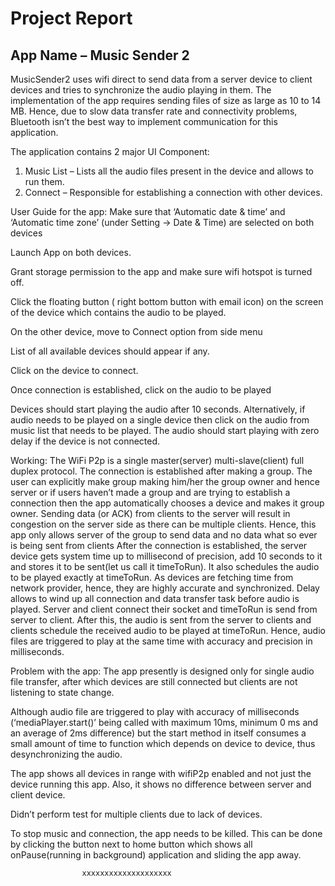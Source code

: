                                       
# Project Report
## App Name – Music Sender 2


MusicSender2 uses wifi direct to send data from a server device to client devices and tries to synchronize the audio playing in them. The implementation of the app requires sending files of size as large as 10 to 14 MB. Hence, due to slow data transfer rate and connectivity problems, Bluetooth isn’t the best way to implement communication for this application.

The application contains 2 major UI Component:
1. Music List – Lists all the audio files present in the device and allows to run them.
2. Connect – Responsible for establishing a connection with other devices.

User Guide for the app:
Make sure that ‘Automatic date & time’ and ‘Automatic time zone’ (under Setting -> Date & Time) are selected on both devices
    
Launch App on both devices.
    
Grant storage permission to the app and make sure wifi hotspot is turned off.
    
 Click the floating button ( right bottom button with email icon) on the screen of the device which contains the audio to be played.

On the other device, move to Connect option from side menu

List of all available devices should appear if any.
    
Click on the device to connect.
    
Once connection is established, click on the audio to be played

Devices should start playing the audio after 10 seconds.
Alternatively, if audio needs to be played on a single device then click on the audio from music list that needs to be played. The audio should start playing with zero delay if the device is not connected.

Working:
The WiFi P2p is a single master(server) multi-slave(client) full duplex protocol. The connection is established after making a group. The user can explicitly make group making him/her the group owner and hence server or if users haven’t made a group and are trying to establish a connection then the app automatically chooses a device and makes it group owner.
Sending data (or ACK) from clients to the server will result in congestion on the server side as there can be multiple clients. Hence, this app only allows server of the group to send data and no data what so ever is being sent from clients
After the connection is established, the server device gets system time up to millisecond of precision, add 10 seconds to it and stores it to be sent(let us call it timeToRun). It also schedules the audio to be played exactly at timeToRun. As devices are fetching time from network provider, hence, they are highly accurate and synchronized. Delay allows to wind up all connection and data transfer task before audio is played. Server and client connect their socket and timeToRun is send from server to client. After this, the audio is sent from the server to clients and clients schedule the received audio to be played at timeToRun.
Hence, audio files are triggered to play at the same time with accuracy and precision in milliseconds.

Problem with the app:
The app presently is designed only for single audio file transfer, after which devices are still connected but clients are not listening to state change.
    
Although audio file are triggered to play with accuracy of milliseconds (‘mediaPlayer.start()’ being called with maximum 10ms, minimum 0 ms and an average of 2ms difference) but the start method in itself consumes a small amount of time to function which depends on device to device, thus desynchronizing the audio.
    
The app shows all devices in range with wifiP2p enabled and not just the device running this app. Also, it shows no difference between server and client device.
    
Didn’t perform test for multiple clients due to lack of devices.
                   
To stop music and connection, the app needs to be killed. This can be done by clicking the button next to home button which shows all     onPause(running in background) application and sliding the app away.


                    xxxxxxxxxxxxxxxxxxxx

